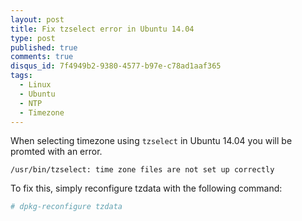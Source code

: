 ```yaml
---
layout: post
title: Fix tzselect error in Ubuntu 14.04
type: post
published: true
comments: true
disqus_id: 7f4949b2-9380-4577-b97e-c78ad1aaf365
tags:
  - Linux
  - Ubuntu
  - NTP
  - Timezone
---
```

<!--more-->
When selecting timezone using `tzselect` in Ubuntu 14.04 you will be promted with an error.

```
/usr/bin/tzselect: time zone files are not set up correctly
```

To fix this, simply reconfigure tzdata with the following command:

```sh
# dpkg-reconfigure tzdata
```
